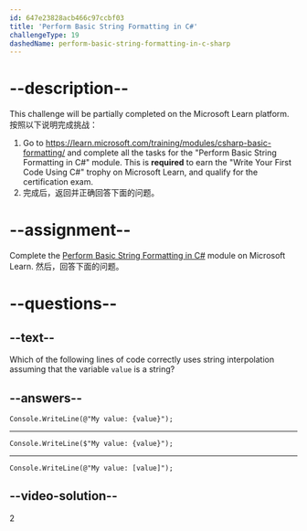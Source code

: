 ```yaml
---
id: 647e23828acb466c97ccbf03
title: 'Perform Basic String Formatting in C#'
challengeType: 19
dashedName: perform-basic-string-formatting-in-c-sharp
---
```


# --description--

This challenge will be partially completed on the Microsoft Learn platform. 按照以下说明完成挑战：

1. Go to <a href="https://learn.microsoft.com/training/modules/csharp-basic-formatting/" target="_blank" rel="noreferrer">https://learn.microsoft.com/training/modules/csharp-basic-formatting/</a> and complete all the tasks for the "Perform Basic String Formatting in C#" module. This is **required** to earn the "Write Your First Code Using C#" trophy on Microsoft Learn, and qualify for the certification exam.
1. 完成后，返回并正确回答下面的问题。

# --assignment--

Complete the <a href="https://learn.microsoft.com/training/modules/csharp-basic-formatting/" target="_blank" rel="noreferrer">Perform Basic String Formatting in C#</a> module on Microsoft Learn. 然后，回答下面的问题。

# --questions--

## --text--

Which of the following lines of code correctly uses string interpolation assuming that the variable `value` is a string?

## --answers--

`Console.WriteLine(@"My value: {value}");`

---

`Console.WriteLine($"My value: {value}");`

---

`Console.WriteLine(@"My value: [value]");`

## --video-solution--

2
